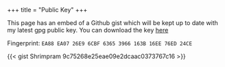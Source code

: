 +++
title = "Public Key"
+++

This page has an embed of a Github gist which will be kept up to date with my latest gpg public key. You can download the key [here](https://gist.github.com/Shrimpram/9c75268e25eae09e2dcaac0373767c16/archive/0d72769b4b6958eebfaf943b0292e9196425c252.zip)

Fingerprint: `EA88 EA07 26E9 6CBF 6365 3966 163B 16EE 76ED 24CE`

{{< gist Shrimpram 9c75268e25eae09e2dcaac0373767c16 >}}
